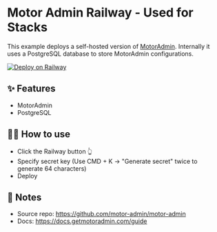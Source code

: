 # Motor Admin Railway - Used for Stacks

This example deploys a self-hosted version of [MotorAdmin](https://www.getmotoradmin.com/). Internally it uses a PostgreSQL database to store MotorAdmin configurations.

[![Deploy on Railway](https://railway.app/button.svg)](https://railway.app/new/template/hp9wr3?referralCode=DSdLCm)

## ✨ Features

- MotorAdmin
- PostgreSQL

## 💁‍♀️ How to use

- Click the Railway button 👆
- Specify secret key (Use CMD + K -> "Generate secret" twice to generate 64 characters)
- Deploy

## 📝 Notes

- Source repo: https://github.com/motor-admin/motor-admin
- Docs: https://docs.getmotoradmin.com/guide
